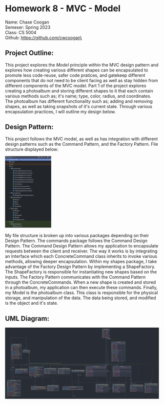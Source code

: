# Homework 8 - MVC - Model
Name: Chase Coogan\
Semeser: Spring 2023\
Class: CS 5004\
Github: https://github.com/cwcoogan\

## Project Outline:
This project explores the _Model_ principle within the MVC design pattern and explores how creating various different shapes can be encapsulated to promote less code-reuse, safer code pratices, and gatekeep different components that do not need to be client facing as well as stay hidden from different components of the MVC model. Part 1 of the project explores creating a photoalbum and storing different shapes to it that each contain various methods such as;  it's name; type, color, radius, and coordinates. The photoalbum has different functionality such as; adding and removing shapes, as well as taking snapshots of it's current state. Through various encapsulation practices, I will outline  my design below.  

## Design Pattern:
This project follows the MVC model, as well as has integration with different design patterns such as the Command Pattern, and the Factory Pattern. File structure displayed below:

<div class="container">
  <div float="left">
    <img src="filestructure.png" width="30%" height="40%" />
  </div>
  <div float="right">
    <p class="text">My file structure is broken up into various packages depending on their Design Pattern. The commands package follows the Command Design Pattern. The Command Design Pattern allows my application to encapsulate requests between the client and receiver. The way it works is by integrating an Interface which each ConcreteCommand class inherits to invoke various methods, allowing deeper encapsulation. Within my shapes package, I take advantage of the Factory Design Pattern by implementing a ShapeFactory. The ShapeFactory is responsible for instantiating new shapes based on the inputs. The Factory Pattern communicates with the Command Pattern through the ConcreteCommands. When a new shape is created and stored in a photoalbum, my application can then execute these commands. Finally, my Model is the photoalbum class. This class is responsible for the physical storage, and manipulation of the data. The data being stored, and modified is the object and it's state.
</p>
  </div>
</div>


## UML Diagram:

![](UML.png)

        








